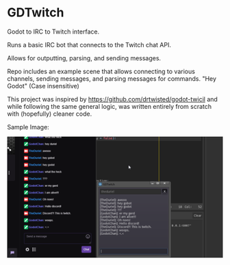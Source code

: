 # GDTwitch

Godot to IRC to Twitch interface.

Runs a basic IRC bot that connects to the Twitch chat API.

Allows for outputting, parsing, and sending messages.

Repo includes an example scene that allows connecting to various channels, sending messages, and parsing messages for commands. "Hey Godot" (Case insensitive)

This project was inspired by https://github.com/drtwisted/godot-twicil and while following the same general logic, was written entirely from scratch with (hopefully) cleaner code.

Sample Image:

![Alt text](/addons/GDTwitch/Example.png?raw=true "Title")
